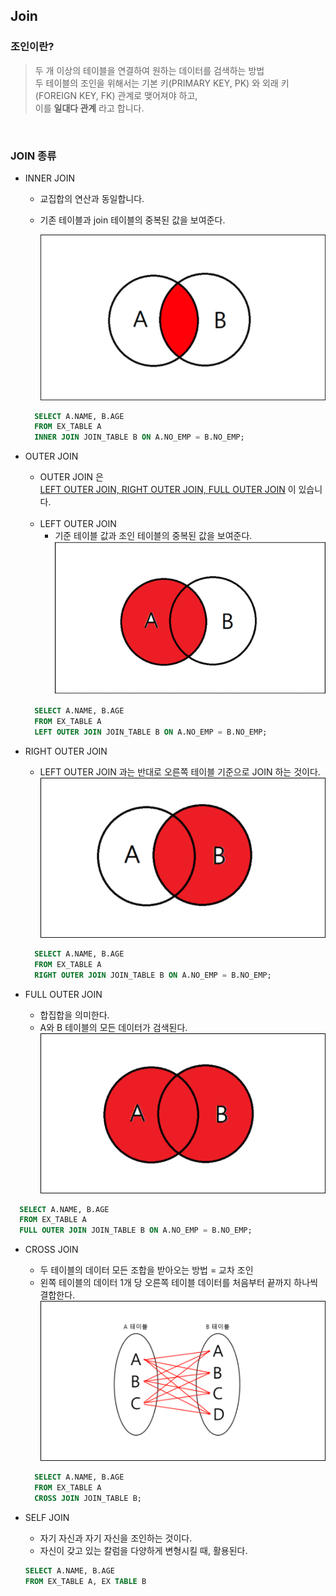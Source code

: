 ## Join

### 조인이란?
> 두 개 이상의 테이블을 연결하여 원하는 데이터를 검색하는 방법  
> 두 테이블의 조인을 위해서는 기본 키(PRIMARY KEY, PK) 와 외래 키(FOREIGN KEY, FK) 관계로 맺어져야 하고,    
이를 **일대다 관계** 라고 합니다.


<br>

### JOIN 종류
- INNER JOIN
  - 교집합의 연산과 동일합니다.
  - 기존 테이블과 join 테이블의 중복된 값을 보여준다.
    
    ![InnerJoin](image/INNER_JOIN.png)

    
  ```SQL
    SELECT A.NAME, B.AGE
    FROM EX_TABLE A
    INNER JOIN JOIN_TABLE B ON A.NO_EMP = B.NO_EMP;
   ```

- OUTER JOIN
  - OUTER JOIN 은   
    <U>LEFT OUTER JOIN, RIGHT OUTER JOIN, FULL OUTER JOIN</U> 이 있습니다.  
  
  <br>
  
  - LEFT OUTER JOIN
    - 기준 테이블 값과 조인 테이블의 중복된 값을 보여준다.
  ![LEFT OUTER JOIN](image/LEFT_OUTER_JOIN.png)

  ```sql
    SELECT A.NAME, B.AGE
    FROM EX_TABLE A
    LEFT OUTER JOIN JOIN_TABLE B ON A.NO_EMP = B.NO_EMP;
  ```

- RIGHT OUTER JOIN
  - LEFT OUTER JOIN 과는 반대로 오른쪽 테이블 기준으로 JOIN 하는 것이다.  
  ![RIGHT_OUTER_JOIN](image/RIGHT_OUTER_JOIN.png)
  ```sql
    SELECT A.NAME, B.AGE
    FROM EX_TABLE A
    RIGHT OUTER JOIN JOIN_TABLE B ON A.NO_EMP = B.NO_EMP;
  ```
- FULL OUTER JOIN
  - 합집합을 의미한다.  
  - A와 B 테이블의 모든 데이터가 검색된다.  
![FULL_OUTER_JOIN](image/FULL_OUTER_JOIN.png)  
```sql
  SELECT A.NAME, B.AGE
  FROM EX_TABLE A
  FULL OUTER JOIN JOIN_TABLE B ON A.NO_EMP = B.NO_EMP;
```
  
- CROSS JOIN
  - 두 테이블의 데이터 모든 조합을 받아오는 방법 = 교차 조인  
  - 왼쪽 테이블의 데이터 1개 당 오른쪽 테이블 데이터를 처음부터 끝까지 하나씩 결합한다.  
  ![CROSS_JOIN](image/CROSS_JOIN.png)

  ```sql
    SELECT A.NAME, B.AGE
    FROM EX_TABLE A
    CROSS JOIN JOIN_TABLE B;
  ```


- SELF JOIN
  - 자기 자신과 자기 자신을 조인하는 것이다.
  - 자신이 갖고 있는 칼럼을 다양하게 변형시킬 때, 활용된다.

  ```sql
  SELECT A.NAME, B.AGE
  FROM EX_TABLE A, EX TABLE B
  ```
  

